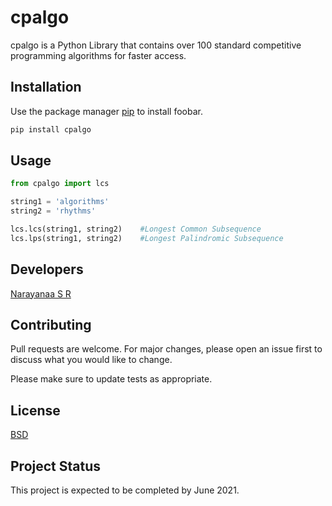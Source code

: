 # cpalgo

cpalgo is a Python Library that contains over 100 standard competitive programming algorithms for faster access.
## Installation

Use the package manager [pip](https://pip.pypa.io/en/stable/) to install foobar.

```bash
pip install cpalgo
```

## Usage

```python
from cpalgo import lcs

string1 = 'algorithms'
string2 = 'rhythms'

lcs.lcs(string1, string2)    #Longest Common Subsequence
lcs.lps(string1, string2)    #Longest Palindromic Subsequence

```

## Developers
[Narayanaa S R](https://srnarayanaa.me)

## Contributing
Pull requests are welcome. For major changes, please open an issue first to discuss what you would like to change.

Please make sure to update tests as appropriate.

## License
[BSD](https://opensource.org/licenses/BSD-3-Clause)

## Project Status
This project is expected to be completed by June 2021.
